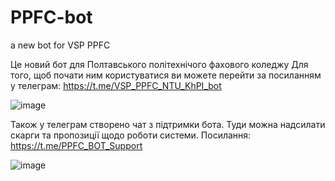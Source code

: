 # PPFC-bot
a new bot for VSP PPFC 

Це новий бот для Полтавського політехнічого фахового коледжу
Для того, щоб почати ним користуватися ви можете перейти за посиланням у телеграм: https://t.me/VSP_PPFC_NTU_KhPI_bot

![image](https://github.com/Illia1044/PPFC-bot/assets/92012282/e7f6bcd5-3cac-441c-a93e-d6bb9eee9a46)

Також у телеграм створено чат з підтримки бота. Туди можна надсилати скарги та пропозиції щодо роботи системи. Посилання: https://t.me/PPFC_BOT_Support

![image](https://github.com/Illia1044/PPFC-bot/assets/92012282/a9d0072a-a476-4636-993a-2660a7aba698)
